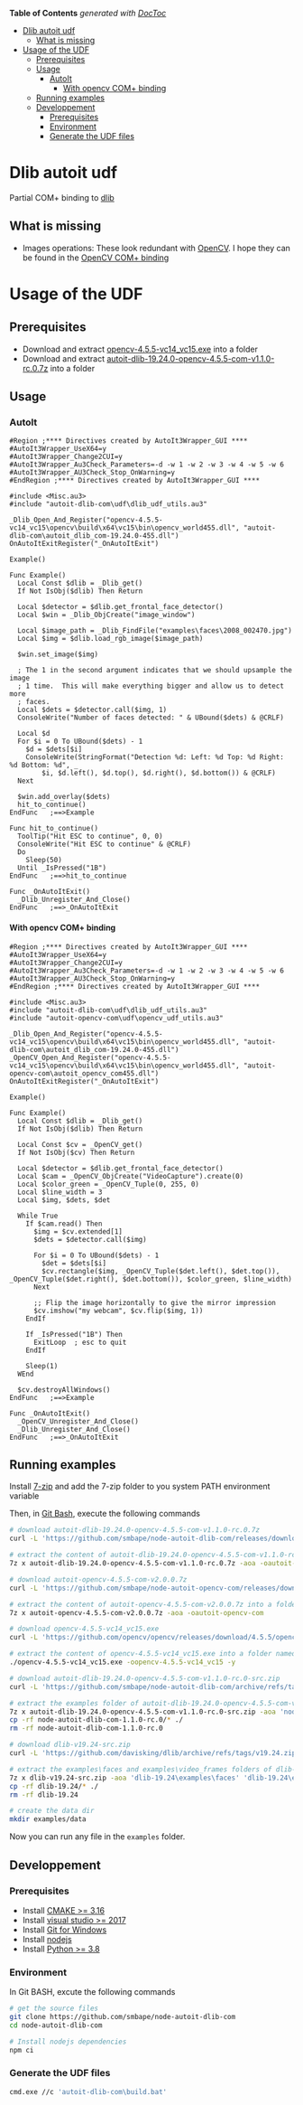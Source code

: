 <!-- START doctoc generated TOC please keep comment here to allow auto update -->
<!-- DON'T EDIT THIS SECTION, INSTEAD RE-RUN doctoc TO UPDATE -->
**Table of Contents**  *generated with [DocToc](https://github.com/thlorenz/doctoc)*

- [Dlib autoit udf](#dlib-autoit-udf)
  - [What is missing](#what-is-missing)
- [Usage of the UDF](#usage-of-the-udf)
  - [Prerequisites](#prerequisites)
  - [Usage](#usage)
    - [AutoIt](#autoit)
      - [With opencv COM+ binding](#with-opencv-com-binding)
  - [Running examples](#running-examples)
  - [Developpement](#developpement)
    - [Prerequisites](#prerequisites-1)
    - [Environment](#environment)
    - [Generate the UDF files](#generate-the-udf-files)

<!-- END doctoc generated TOC please keep comment here to allow auto update -->

# Dlib autoit udf

Partial COM+ binding to [dlib](http://dlib.net/)

## What is missing
  - Images operations: These look redundant with [OpenCV](https://opencv.org/). I hope they can be found in the [OpenCV COM+ binding](https://github.com/smbape/node-autoit-dlib-com)

# Usage of the UDF

## Prerequisites

  - Download and extract [opencv-4.5.5-vc14_vc15.exe](https://sourceforge.net/projects/opencvlibrary/files/4.5.5/opencv-4.5.5-vc14_vc15.exe/download) into a folder
  - Download and extract [autoit-dlib-19.24.0-opencv-4.5.5-com-v1.1.0-rc.0.7z](https://github.com/smbape/node-autoit-dlib-com/releases/download/v1.1.0-rc.0/autoit-dlib-19.24.0-opencv-4.5.5-com-v1.1.0-rc.0.7z) into a folder

## Usage

### AutoIt

```autoit
#Region ;**** Directives created by AutoIt3Wrapper_GUI ****
#AutoIt3Wrapper_UseX64=y
#AutoIt3Wrapper_Change2CUI=y
#AutoIt3Wrapper_Au3Check_Parameters=-d -w 1 -w 2 -w 3 -w 4 -w 5 -w 6
#AutoIt3Wrapper_AU3Check_Stop_OnWarning=y
#EndRegion ;**** Directives created by AutoIt3Wrapper_GUI ****

#include <Misc.au3>
#include "autoit-dlib-com\udf\dlib_udf_utils.au3"

_Dlib_Open_And_Register("opencv-4.5.5-vc14_vc15\opencv\build\x64\vc15\bin\opencv_world455.dll", "autoit-dlib-com\autoit_dlib_com-19.24.0-455.dll")
OnAutoItExitRegister("_OnAutoItExit")

Example()

Func Example()
  Local Const $dlib = _Dlib_get()
  If Not IsObj($dlib) Then Return

  Local $detector = $dlib.get_frontal_face_detector()
  Local $win = _Dlib_ObjCreate("image_window")

  Local $image_path = _Dlib_FindFile("examples\faces\2008_002470.jpg")
  Local $img = $dlib.load_rgb_image($image_path)

  $win.set_image($img)

  ; The 1 in the second argument indicates that we should upsample the image
  ; 1 time.  This will make everything bigger and allow us to detect more
  ; faces.
  Local $dets = $detector.call($img, 1)
  ConsoleWrite("Number of faces detected: " & UBound($dets) & @CRLF)

  Local $d
  For $i = 0 To UBound($dets) - 1
    $d = $dets[$i]
    ConsoleWrite(StringFormat("Detection %d: Left: %d Top: %d Right: %d Bottom: %d", _
        $i, $d.left(), $d.top(), $d.right(), $d.bottom()) & @CRLF)
  Next

  $win.add_overlay($dets)
  hit_to_continue()
EndFunc   ;==>Example

Func hit_to_continue()
  ToolTip("Hit ESC to continue", 0, 0)
  ConsoleWrite("Hit ESC to continue" & @CRLF)
  Do
    Sleep(50)
  Until _IsPressed("1B")
EndFunc   ;==>hit_to_continue

Func _OnAutoItExit()
  _Dlib_Unregister_And_Close()
EndFunc   ;==>_OnAutoItExit
```

#### With opencv COM+ binding

```autoit
#Region ;**** Directives created by AutoIt3Wrapper_GUI ****
#AutoIt3Wrapper_UseX64=y
#AutoIt3Wrapper_Change2CUI=y
#AutoIt3Wrapper_Au3Check_Parameters=-d -w 1 -w 2 -w 3 -w 4 -w 5 -w 6
#AutoIt3Wrapper_AU3Check_Stop_OnWarning=y
#EndRegion ;**** Directives created by AutoIt3Wrapper_GUI ****

#include <Misc.au3>
#include "autoit-dlib-com\udf\dlib_udf_utils.au3"
#include "autoit-opencv-com\udf\opencv_udf_utils.au3"

_Dlib_Open_And_Register("opencv-4.5.5-vc14_vc15\opencv\build\x64\vc15\bin\opencv_world455.dll", "autoit-dlib-com\autoit_dlib_com-19.24.0-455.dll")
_OpenCV_Open_And_Register("opencv-4.5.5-vc14_vc15\opencv\build\x64\vc15\bin\opencv_world455.dll", "autoit-opencv-com\autoit_opencv_com455.dll")
OnAutoItExitRegister("_OnAutoItExit")

Example()

Func Example()
  Local Const $dlib = _Dlib_get()
  If Not IsObj($dlib) Then Return

  Local Const $cv = _OpenCV_get()
  If Not IsObj($cv) Then Return

  Local $detector = $dlib.get_frontal_face_detector()
  Local $cam = _OpenCV_ObjCreate("VideoCapture").create(0)
  Local $color_green = _OpenCV_Tuple(0, 255, 0)
  Local $line_width = 3
  Local $img, $dets, $det

  While True
    If $cam.read() Then
      $img = $cv.extended[1]
      $dets = $detector.call($img)

      For $i = 0 To UBound($dets) - 1
        $det = $dets[$i]
        $cv.rectangle($img, _OpenCV_Tuple($det.left(), $det.top()), _OpenCV_Tuple($det.right(), $det.bottom()), $color_green, $line_width)
      Next

      ;; Flip the image horizontally to give the mirror impression
      $cv.imshow("my webcam", $cv.flip($img, 1))
    EndIf

    If _IsPressed("1B") Then
      ExitLoop  ; esc to quit
    EndIf

    Sleep(1)
  WEnd

  $cv.destroyAllWindows()
EndFunc   ;==>Example

Func _OnAutoItExit()
  _OpenCV_Unregister_And_Close()
  _Dlib_Unregister_And_Close()
EndFunc   ;==>_OnAutoItExit
```

## Running examples

Install [7-zip](https://www.7-zip.org/download.html) and add the 7-zip folder to you system PATH environment variable

Then, in [Git Bash](https://gitforwindows.org/), execute the following commands

```sh
# download autoit-dlib-19.24.0-opencv-4.5.5-com-v1.1.0-rc.0.7z
curl -L 'https://github.com/smbape/node-autoit-dlib-com/releases/download/v1.1.0-rc.0/autoit-dlib-19.24.0-opencv-4.5.5-com-v1.1.0-rc.0.7z' -o autoit-dlib-19.24.0-opencv-4.5.5-com-v1.1.0-rc.0.7z

# extract the content of autoit-dlib-19.24.0-opencv-4.5.5-com-v1.1.0-rc.0.7z into a folder named autoit-dlib-com
7z x autoit-dlib-19.24.0-opencv-4.5.5-com-v1.1.0-rc.0.7z -aoa -oautoit-dlib-com

# download autoit-opencv-4.5.5-com-v2.0.0.7z
curl -L 'https://github.com/smbape/node-autoit-opencv-com/releases/download/v2.0.0/autoit-opencv-4.5.5-com-v2.0.0.7z' -o autoit-opencv-4.5.5-com-v2.0.0.7z

# extract the content of autoit-opencv-4.5.5-com-v2.0.0.7z into a folder named autoit-opencv-com
7z x autoit-opencv-4.5.5-com-v2.0.0.7z -aoa -oautoit-opencv-com

# download opencv-4.5.5-vc14_vc15.exe
curl -L 'https://github.com/opencv/opencv/releases/download/4.5.5/opencv-4.5.5-vc14_vc15.exe' -o opencv-4.5.5-vc14_vc15.exe

# extract the content of opencv-4.5.5-vc14_vc15.exe into a folder named opencv-4.5.5-vc14_vc15
./opencv-4.5.5-vc14_vc15.exe -oopencv-4.5.5-vc14_vc15 -y

# download autoit-dlib-19.24.0-opencv-4.5.5-com-v1.1.0-rc.0-src.zip
curl -L 'https://github.com/smbape/node-autoit-dlib-com/archive/refs/tags/v1.1.0-rc.0.zip' -o autoit-dlib-19.24.0-opencv-4.5.5-com-v1.1.0-rc.0-src.zip

# extract the examples folder of autoit-dlib-19.24.0-opencv-4.5.5-com-v1.1.0-rc.0-src.zip
7z x autoit-dlib-19.24.0-opencv-4.5.5-com-v1.1.0-rc.0-src.zip -aoa 'node-autoit-dlib-com-1.1.0-rc.0\examples'
cp -rf node-autoit-dlib-com-1.1.0-rc.0/* ./
rm -rf node-autoit-dlib-com-1.1.0-rc.0

# download dlib-v19.24-src.zip
curl -L 'https://github.com/davisking/dlib/archive/refs/tags/v19.24.zip' -o dlib-v19.24-src.zip

# extract the examples\faces and examples\video_frames folders of dlib-v19.24-src.zip
7z x dlib-v19.24-src.zip -aoa 'dlib-19.24\examples\faces' 'dlib-19.24\examples\video_frames'
cp -rf dlib-19.24/* ./
rm -rf dlib-19.24

# create the data dir
mkdir examples/data
```

Now you can run any file in the `examples` folder.

## Developpement

### Prerequisites

  - Install [CMAKE >= 3.16](https://cmake.org/download/)
  - Install [visual studio >= 2017](https://visualstudio.microsoft.com/vs/community/)
  - Install [Git for Windows](https://gitforwindows.org/)
  - Install [nodejs](https://nodejs.org/en/download/)
  - Install [Python >= 3.8](https://www.python.org/downloads/)

### Environment

In Git BASH, excute the following commands

```sh
# get the source files
git clone https://github.com/smbape/node-autoit-dlib-com
cd node-autoit-dlib-com

# Install nodejs dependencies
npm ci
```

### Generate the UDF files

```sh
cmd.exe //c 'autoit-dlib-com\build.bat'
```
